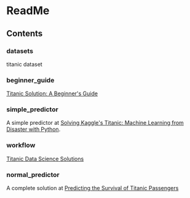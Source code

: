 # ReadMe

## Contents
### datasets
titanic dataset

### beginner_guide
[Titanic Solution: A Beginner's Guide](https://www.kaggle.com/chapagain/titanic-solution-a-beginner-s-guide)

### simple_predictor
A simple predictor at [Solving Kaggle's Titanic: Machine Learning from Disaster with Python](https://www.youtube.com/watch?v=B3cI_Ls_3Gk).

### workflow
[Titanic Data Science Solutions](https://www.kaggle.com/startupsci/titanic-data-science-solutions)

### normal_predictor
A complete solution at [Predicting the Survival of Titanic Passengers](https://towardsdatascience.com/predicting-the-survival-of-titanic-passengers-30870ccc7e8)